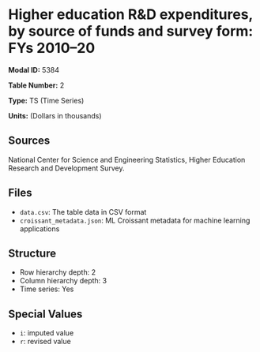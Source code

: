 # Higher education R&D expenditures, by source of funds and survey form: FYs 2010&#8211;20

**Modal ID:** 5384

**Table Number:** 2

**Type:** TS (Time Series)

**Units:** (Dollars in thousands)

## Sources

National Center for Science and Engineering Statistics, Higher Education Research and Development Survey.

## Files

- `data.csv`: The table data in CSV format
- `croissant_metadata.json`: ML Croissant metadata for machine learning applications

## Structure

- Row hierarchy depth: 2
- Column hierarchy depth: 3
- Time series: Yes

## Special Values

- `i`: imputed value
- `r`: revised value
